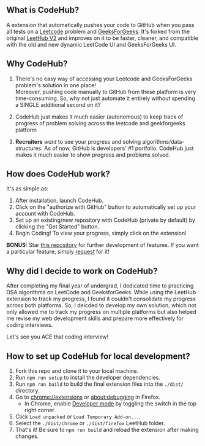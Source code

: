 ## What is CodeHub?

A extension that automatically pushes your code to GitHub when you pass all tests on a [Leetcode](https://leetcode.com/) problem and [GeeksForGeeks](https://geeksforgeeks.org/explore). It's forked from the original [LeetHub V2](https://chromewebstore.google.com/detail/leethub-v2/mhanfgfagplhgemhjfeolkkdidbakocm) and improves on it to be faster, cleaner, and compatible with the old and new dynamic LeetCode UI and GeeksForGeeks UI.

## Why CodeHub?

1. There's no easy way of accessing your Leetcode  and GeeksForGeeks problem's solution in one place!  
Moreover, pushing code manually to GitHub from these platform is very time-consuming. So, why not just automate it entirely without spending a SINGLE additional second on it?

2. CodeHub just makes it much easier (autonomous) to keep track of progress of problem solving across the leetcode and geekforgeeks platform

3. **Recruiters** *want* to see your progress and solving algorithms/data-structures. As of now, GitHub is developers' #1 portfolio. CodeHub just makes it much easier to show progress and problems solved.

## How does CodeHub work?

It's as simple as:

1. After installation, launch CodeHub.
2. Click on the "authorize with GitHub" button to automatically set up your account with CodeHub.
3. Set up an existing/new repository with CodeHub (private by default) by clicking the "Get Started" button.
4. Begin Coding! To view your progress, simply click on the extension!

**BONUS:** Star [this repository](https://github.com/rishijain07/CodeHub) for further development of features. If you want a particular feature, simply [request](https://github.com/rishijain07/CodeHub/labels/enhancement) for it!

## Why did I decide to work on CodeHub?

After completing my final year of undergrad, I dedicated time to practicing DSA algorithms on LeetCode and GeeksforGeeks. While using the LeetHub extension to track my progress, I found it couldn't consolidate my progress across both platforms. So, I deicded  to develop my own solution, which not only allowed me to track my progress on multiple platforms but also helped me revise my web development skills and prepare more effectively for coding interviews.

Let's see you ACE that coding interview!


## How to set up CodeHub for local development?

1. Fork this repo and clone it to your local machine.
2. Run `npm run setup` to install the developer dependencies.
3. Run `npm run build` to build the final extension files into the `./dist/` directory.
4. Go to [chrome://extensions](chrome://extensions) or [about:debugging](https://firefox-source-docs.mozilla.org/devtools-user/about_colon_debugging/index.html#extensions) in Firefox.
   - In Chrome, enable [Developer mode](https://support.google.com/chrome/a/answer/2714278) by toggling the switch in the top right corner.
5. Click `Load unpacked` or `Load Temporary Add-on...`.
6. Select the `./dist/chrome` or `./dist/firefox` LeetHub folder.
7. That's it! Be sure to `npm run build` and reload the extension after making changes.
